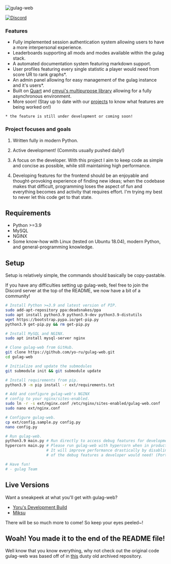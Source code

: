 ![gulag-web](https://i.imgur.com/G3UJCSI.png)

[![Discord](https://discordapp.com/api/guilds/748687781605408908/widget.png?style=shield)](https://discord.gg/ShEQgUx)

### Features
- Fully implemented session authentication system allowing users to have a more interpersonal experience.
- Leaderboards supporting all mods and modes available within the gulag stack.
- A automated documentation system featuring markdown support.
- User profiles featuring every single statistic a player would need from score UR to rank graphs*.
- An admin panel allowing for easy management of the gulag instance and it's users*.
- Built on [Quart](https://github.com/pgjones/quart) and [cmyui's multipurpose library](https://github.com/cmyui/cmyui_pkg) allowing for a fully
  asynchronous environment.
- More soon! (Stay up to date with our [projects](https://github.com/Yo-ru/gulag-web/projects) to know what features are being worked on!)

`* the feature is still under development or coming soon!`

### Project focuses and goals
1. Written fully in modern Python.

2. Active development! (Commits usually pushed daily!)

2. A focus on the developer. With this project I aim to keep code as simple and concise as
   possible, while still maintaining high performance.

3. Developing features for the frontend should be an enjoyable and thought-provoking experience of finding new ideas; when the codebase makes that
   difficult, programming loses the aspect of fun and everything becomes and activity that requires effort. I'm trying my best to never let this code get to that state.

## Requirements
- Python >=3.9
- MySQL
- NGINX
- Some know-how with Linux (tested on Ubuntu 18.04), modern Python, and general-programming
  knowledge.

## Setup

Setup is relatively simple, the commands should basically be copy-pastable.

If you have any difficulties setting up gulag-web, feel free to join the 
Discord server at the top of the README, we now have a bit of a community!

```sh
# Install Python >=3.9 and latest version of PIP.
sudo add-apt-repository ppa:deadsnakes/ppa
sudo apt install python3.9 python3.9-dev python3.9-distutils
wget https://bootstrap.pypa.io/get-pip.py
python3.9 get-pip.py && rm get-pip.py

# Install MySQL and NGINX.
sudo apt install mysql-server nginx

# Clone gulag-web from GitHub.
git clone https://github.com/yo-ru/gulag-web.git
cd gulag-web

# Initialize and update the submodules
git submodule init && git submodule update

# Install requirements from pip.
python3.9 -m pip install -r ext/requirements.txt

# Add and configure gulag-web's NGINX 
# config to your nginx/sites-enabled.
sudo ln -r -s ext/nginx.conf /etc/nginx/sites-enabled/gulag-web.conf
sudo nano ext/nginx.conf

# Configure gulag-web.
cp ext/config.sample.py config.py
nano config.py

# Run gulag-web.
python3.9 main.py # Run directly to access debug features for development! (Port 5000)
hypercorn main.py # Please run gulag-web with hypercorn when in production! 
                  # It will improve performance drastically by disabling all
                  # of the debug features a developer would need! (Port 8000)

# Have fun!
# - gulag Team
```

## Live Versions
Want a sneakpeek at what you'll get with gulag-web?
* [Yoru's Development Build](https://osu.yoru.moe/)
* [Miksu](https://miksu.pw/)

There will be so much more to come! So keep your eyes peeled~!

## Woah! You made it to the end of the README file!
Well know that you know everything, why not check out the original code gulag-web was based off of in [this](https://github.com/yo-ru/old-gulag-web) dusty old archived repository.

